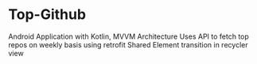 # Top-Github
Android Application with Kotlin, MVVM Architecture 
Uses API to fetch top repos on weekly basis using retrofit
Shared Element transition in recycler view 
